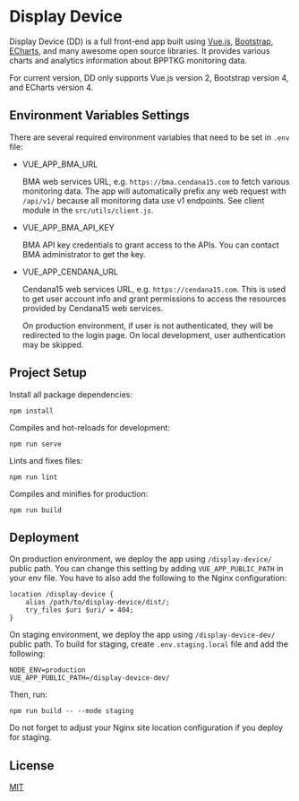 # Display Device

Display Device (DD) is a full front-end app built using
[Vue.js](https://vuejs.org/), [Bootstrap](https://getbootstrap.com/),
[ECharts](https://echarts.apache.org/), and many awesome open source libraries.
It provides various charts and analytics information about BPPTKG monitoring
data.

For current version, DD only supports Vue.js version 2, Bootstrap version 4, and
ECharts version 4.

## Environment Variables Settings

There are several required environment variables that need to be set in `.env`
file:

- VUE_APP_BMA_URL

  BMA web services URL, e.g. `https://bma.cendana15.com` to fetch various
  monitoring data. The app will automatically prefix any web request with
  `/api/v1/` because all monitoring data use v1 endpoints. See client module in
  the `src/utils/client.js`.

- VUE_APP_BMA_API_KEY

  BMA API key credentials to grant access to the APIs. You can contact BMA
  administrator to get the key.

- VUE_APP_CENDANA_URL

  Cendana15 web services URL, e.g. `https://cendana15.com`. This is used to get
  user account info and grant permissions to access the resources provided by
  Cendana15 web services.

  On production environment, if user is not authenticated, they will be
  redirected to the login page. On local development, user authentication may be
  skipped.

## Project Setup

Install all package dependencies:

    npm install

Compiles and hot-reloads for development:

    npm run serve

Lints and fixes files:

    npm run lint

Compiles and minifies for production:

    npm run build

## Deployment

On production environment, we deploy the app using `/display-device/` public
path. You can change this setting by adding `VUE_APP_PUBLIC_PATH` in your env
file. You have to also add the following to the Nginx configuration:

    location /display-device {
        alias /path/to/display-device/dist/;
        try_files $uri $uri/ = 404;
    }

On staging environment, we deploy the app using `/display-device-dev/` public
path. To build for staging, create `.env.staging.local` file and add the
following:

    NODE_ENV=production
    VUE_APP_PUBLIC_PATH=/display-device-dev/

Then, run:

    npm run build -- --mode staging

Do not forget to adjust your Nginx site location configuration if you deploy for
staging.

## License

[MIT](https://github.com/bpptkg/display-device/blob/master/LICENSE)
